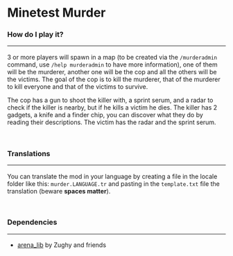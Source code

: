 # Minetest Murder


### How do I play it? <br/><hr/>
3 or more players will spawn in a map (to be created via the `/murderadmin` command, use `/help murderadmin` to have more information), one of them will be the murderer, another one will be the cop and all the others will be the victims.
The goal of the cop is to kill the murderer, that of the murderer to kill everyone and that of the victims to survive.

The cop has a gun to shoot the killer with, a sprint serum, and a radar to check if the killer is nearby, but if he kills a victim he dies.
The killer has 2 gadgets, a knife and a finder chip, you can discover what they do by reading their descriptions.
The victim has the radar and the sprint serum.

<br/>

### Translations <br/><hr/>
You can translate the mod in your language by creating a file in the locale folder like this: `murder.LANGUAGE.tr`
and pasting in the `template.txt` file the translation (beware **spaces matter**).

<br/>

### Dependencies <hr/>
* [arena_lib](https://gitlab.com/zughy-friends-minetest/arena_lib/) by Zughy and friends
